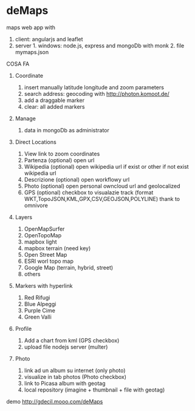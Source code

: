 # deMaps
maps web app with 
  1. client: angularjs and leaflet 
  2. server 
    1. windows: node.js, express and mongoDb with monk
    2. file mymaps.json

COSA FA

1. Coordinate
	1. insert manually latitude longitude and zoom parameters
	2. search address: geocoding with http://photon.komoot.de/
    3. add a draggable marker
    4. clear: all added markers
    
2. Manage
    1. data in mongoDb as administrator

3. Direct Locations		
	1. View link to zoom coordinates
	2. Partenza (optional) open url
	3. Wikipedia (optional) open wikipedia url if exist or other if not exist wikipedia url
	4. Descrizione (optional) open workflowy url
	5. Photo (optional) open personal owncloud url and geolocalized
	6. GPS (optional) checkbox to visualazie track (format WKT,TopoJSON,KML,GPX,CSV,GEOJSON,POLYLINE) thank to omnivore
	
4. Layers
	1. OpenMapSurfer
	2. OpenTopoMap
	3. mapbox light
	4. mapbox terrain (need key)
	5. Open Street Map
	6. ESRI worl topo map
	7. Google Map (terrain, hybrid, street)
	8. others
	
5. Markers with hyperlink
	1. Red			Rifugi
	2. Blue			Alpeggi
	3. Purple		Cime
	4. Green 		Valli

6. Profile
	1. Add a chart from kml (GPS checkbox)
      1. upload file nodejs server (multer)

7. Photo
    1. link ad un album su internet (only photo)
    2. visualize in tab photos (Photo checkbox)        
      1. link to Picasa album with geotag 
      2. local repository (imagine + thumbnail + file with geotag)
          
demo
http://gdecil.mooo.com/deMaps
